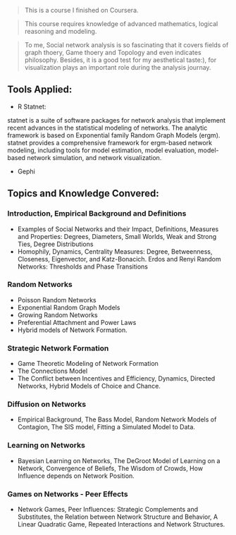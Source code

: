 
> This is a course I finished on Coursera. 

> This course requires knowledge of advanced mathematics, logical reasoning and modeling.

> To me, Social network analysis is so fascinating that it covers fields of graph thoery, Game thoery and Topology and even indicates philosophy. Besides, it is a good test for my aesthetical taste:), for visualization plays an important role during the analysis journay.


## Tools Applied:
* R Statnet:

 statnet is a suite of software packages for network analysis that implement recent advances in the statistical modeling of networks. The analytic framework is based on Exponential family Random Graph Models (ergm). statnet provides a comprehensive framework for ergm-based network modeling, including tools for model estimation, model evaluation, model-based network simulation, and network visualization. 

* Gephi


## Topics and Knowledge Convered:
### Introduction, Empirical Background and Definitions 
* Examples of Social Networks and their Impact, Definitions, Measures and Properties:
Degrees, Diameters, Small Worlds, Weak and Strong Ties, Degree Distributions
* Homophily, Dynamics, Centrality Measures: Degree, Betweenness, Closeness, Eigenvector,
and Katz-Bonacich. Erdos and Renyi Random Networks: Thresholds and
Phase Transitions

### Random Networks
* Poisson Random Networks
* Exponential Random Graph Models
* Growing Random Networks
* Preferential Attachment and Power Laws
* Hybrid models of Network Formation.

### Strategic Network Formation
* Game Theoretic Modeling of Network Formation
* The Connections Model
* The Conflict between Incentives and Efficiency, Dynamics, Directed Networks, Hybrid Models
of Choice and Chance.

### Diffusion on Networks
* Empirical Background, The Bass Model, Random Network Models of Contagion, The
SIS model, Fitting a Simulated Model to Data.

### Learning on Networks
* Bayesian Learning on Networks, The DeGroot Model of Learning on a Network, Convergence
of Beliefs, The Wisdom of Crowds, How Influence depends on Network Position.

### Games on Networks - Peer Effects 
* Network Games, Peer Influences: Strategic Complements and Substitutes, the Relation
between Network Structure and Behavior, A Linear Quadratic Game, Repeated
Interactions and Network Structures.





